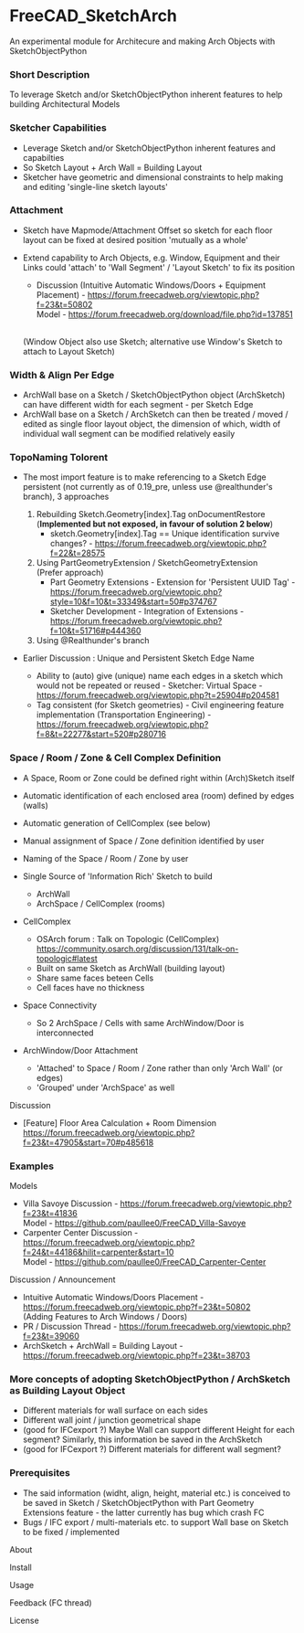 # FreeCAD_SketchArch
An experimental module for Architecure and making Arch Objects with SketchObjectPython


### Short Description

To leverage Sketch and/or SketchObjectPython inherent features to help building Architectural Models


### Sketcher Capabilities

- Leverage Sketch and/or SketchObjectPython inherent features and capabilties
- So Sketch Layout + Arch Wall = Building Layout
- Sketcher have geometric and dimensional constraints to help making and editing 'single-line sketch layouts'


### Attachment

- Sketch have Mapmode/Attachment Offset so sketch for each floor layout can be fixed at desired position 'mutually as a whole'
- Extend capability to Arch Objects, e.g. Window, Equipment and their Links could 'attach' to 'Wall Segment' /  'Layout Sketch' to fix its position
  - Discussion (Intuitive Automatic Windows/Doors + Equipment Placement) - https://forum.freecadweb.org/viewtopic.php?f=23&t=50802
              <br>               Model      - https://forum.freecadweb.org/download/file.php?id=137851

  <br> (Window Object also use Sketch; alternative use Window's Sketch to attach to Layout Sketch)


### Width & Align Per Edge

- ArchWall base on a Sketch / SketchObjectPython object (ArchSketch) can have different width for each segment - per Sketch Edge
- ArchWall base on a Sketch / ArchSketch can then be treated / moved / edited as single floor layout object, the dimension of which, width of individual wall segment can be modified relatively easily


### TopoNaming Tolorent

- The most import feature is to make referencing to a Sketch Edge persistent (not currently as of 0.19_pre, unless use @realthunder's branch),
  3 approaches
    1.  Rebuilding Sketch.Geometry[index].Tag onDocumentRestore
    <br> (**Implemented but not exposed, in favour of solution 2 below**)
        -  sketch.Geometry[index].Tag == Unique identification survive changes? - https://forum.freecadweb.org/viewtopic.php?f=22&t=28575
    2.  Using PartGeometryExtension / SketchGeometryExtension
    <br> (Prefer approach)
        - Part Geometry Extensions - Extension for 'Persistent UUID Tag'  -  https://forum.freecadweb.org/viewtopic.php?style=10&f=10&t=33349&start=50#p374767
        - Sketcher Development - Integration of Extensions  -  https://forum.freecadweb.org/viewtopic.php?f=10&t=51716#p444360
    3.  Using @Realthunder's branch

- Earlier Discussion : Unique and Persistent Sketch Edge Name
  - Ability to (auto) give (unique) name each edges in a sketch which would not be repeated or reused  -  Sketcher: Virtual Space  -  https://forum.freecadweb.org/viewtopic.php?t=25904#p204581
  - Tag consistent (for Sketch geometries)  - Civil engineering feature implementation (Transportation Engineering)  -  https://forum.freecadweb.org/viewtopic.php?f=8&t=22277&start=520#p280716


### Space / Room / Zone & Cell Complex Definition

- A Space, Room or Zone could be defined right within (Arch)Sketch itself
- Automatic identification of each enclosed area (room) defined by edges (walls)
- Automatic generation of CellComplex (see below) 
- Manual assignment of Space / Zone definition identified by user
- Naming of the Space / Room / Zone by user

- Single Source of 'Information Rich' Sketch to build
  - ArchWall
  - ArchSpace / CellComplex (rooms)

- CellComplex
  - OSArch forum :  Talk on Topologic (CellComplex) https://community.osarch.org/discussion/131/talk-on-topologic#latest
  - Built on same Sketch as ArchWall (building layout)
  - Share same faces beteen Cells
  - Cell faces have no thickness

- Space Connectivity
  - So 2 ArchSpace / Cells with same ArchWindow/Door is interconnected

- ArchWindow/Door Attachment
  - 'Attached' to Space / Room / Zone rather than only 'Arch Wall' (or edges)
  - 'Grouped' under 'ArchSpace' as well

Discussion
- [Feature] Floor Area Calculation + Room Dimension https://forum.freecadweb.org/viewtopic.php?f=23&t=47905&start=70#p485618


### Examples

Models
- Villa Savoye Discussion - https://forum.freecadweb.org/viewtopic.php?f=23&t=41836
              <br>               Model      - https://github.com/paullee0/FreeCAD_Villa-Savoye
- Carpenter Center Discussion - https://forum.freecadweb.org/viewtopic.php?f=24&t=44186&hilit=carpenter&start=10
      <br>   Model - https://github.com/paullee0/FreeCAD_Carpenter-Center

Discussion / Announcement
- Intuitive Automatic Windows/Doors Placement - https://forum.freecadweb.org/viewtopic.php?f=23&t=50802
    <br> (Adding Features to Arch Windows / Doors) 
- PR / Discussion Thread - https://forum.freecadweb.org/viewtopic.php?f=23&t=39060
- ArchSketch + ArchWall = Building Layout - https://forum.freecadweb.org/viewtopic.php?f=23&t=38703


### More concepts of adopting SketchObjectPython / ArchSketch as Building Layout Object

  - Different materials for wall surface on each sides
  - Different wall joint / junction geometrical shape
  - (good for IFCexport ?) Maybe Wall can support different Height for each segment? Similarly, this information be saved in the ArchSketch
  - (good for IFCexport ?) Different materials for different wall segment?


### Prerequisites
- The said information (widht, align, height, material etc.) is conceived to be saved in Sketch / SketchObjectPython with Part Geometry Extensions feature - the latter currently has bug which crash FC
- Bugs / IFC export / multi-materials etc. to support Wall base on Sketch to be fixed / implemented


About


Install


Usage


Feedback
(FC thread)


License
